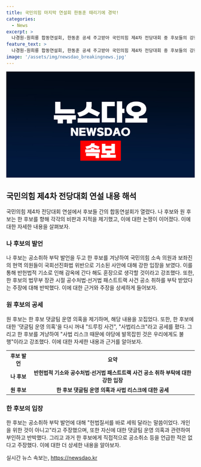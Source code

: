 ```yaml
---
title: 국민의힘 마지막 연설회 한동훈 때리기에 경악!
categories:
  - News
excerpt: >
  나경원-원희룡 합동연설회, 한동훈 공세 주고받아 국민의힘 제4차 전당대회 중 후보들의 강한 공방이 이어졌다. 나 후보는 한 후보와의 라디오 토론에서의 공소취하 발언을 비판하며 보수 공동체에 대한 연대 의식 부재를 지적했고, 원 후보는 한 후보의 댓글팀 운영 의혹을 들고 사법리스크를 언급하며 공세를 펼쳤다. 후보들은 합동연설회에서도 고조된 공방을 이어갔으며, 이에 관련된 논란은 계속될 전망이다.
feature_text: >
  나경원-원희룡 합동연설회, 한동훈 공세 주고받아 국민의힘 제4차 전당대회 중 후보들의 강한 공방이 이어졌다. 나 후보는 한 후보와의 라디오 토론에서의 공소취하 발언을 비판하며 보수 공동체에 대한 연대 의식 부재를 지적했고, 원 후보는 한 후보의 댓글팀 운영 의혹을 들고 사법리스크를 언급하며 공세를 펼쳤다. 후보들은 합동연설회에서도 고조된 공방을 이어갔으며, 이에 관련된 논란은 계속될 전망이다.
image: '/assets/img/newsdao_breakingnews.jpg'
---
```


<p><img src="/assets/img/newsdao_breakingnews.jpg" alt="pcversion 속보" /></p>

<h2 data-ke-size="size26">국민의힘 제4차 전당대회 연설 내용 해석</h2>

<p data-ke-size="size16">국민의힘 제4차 전당대회 연설에서 후보들 간의 합동연설회가 열렸다. 나 후보와 원 후보는 한 후보를 향해 각각의 비판과 지적을 제기했고, 이에 대한 논쟁이 이어졌다. 이에 대한 자세한 내용을 살펴보자.</p>

<h3 data-ke-size="size23">나 후보의 발언</h3>

<p data-ke-size="size16">나 후보는 공소취하 부탁 발언을 두고 한 후보를 겨냥하여 국민의힘 소속 의원과 보좌진의 현역 의원들이 국회선진화법 위반으로 기소된 사안에 대해 강한 입장을 보였다. 이를 통해 반헌법적 기소로 인해 감옥에 간다 해도 훈장으로 생각할 것이라고 강조했다. 또한, 한 후보의 법무부 장관 시절 공수처법·선거법 패스트트랙 사건 공소 취하를 부탁 받았다는 주장에 대해 반박했다. 이에 대한 근거와 주장을 상세하게 들어보자.</p>

<h3 data-ke-size="size23">원 후보의 공세</h3>

<p data-ke-size="size16">원 후보는 한 후보 댓글팀 운영 의혹을 제기하며, 해당 내용을 꼬집었다. 또한, 한 후보에 대한 '댓글팀 운영 의혹'을 다시 꺼내 "드루킹 사건", "사법리스크"라고 공세를 폈다. 그리고 한 후보를 겨냥하여 "사법 리스크 때문에 야당에 발목잡힌 것은 우리에게도 불행"이라고 강조했다. 이에 대한 자세한 내용과 근거를 알아보자.</p>

<table data-align="center">
    <tr>
        <th>후보 발언</th>
        <th>요약</th>
    </tr>
    <tr>
        <td style="text-align: center; height: 17px;"><b>나 후보</b></td>
        <td style="text-align: center; height: 17px;"><b>반헌법적 기소와 공수처법·선거법 패스트트랙 사건 공소 취하 부탁에 대한 강한 입장</b></td>
    </tr>
    <tr>
        <td style="text-align: center; height: 17px;"><b>원 후보</b></td>
        <td style="text-align: center; height: 17px;"><b>한 후보 댓글팀 운영 의혹과 사법 리스크에 대한 공세</b></td>
    </tr>
</table>

<h3 data-ke-size="size23">한 후보의 입장</h3>

<p data-ke-size="size16">한 후보는 공소취하 부탁 발언에 대해 "헌법질서를 바로 세워 달라는 말씀이었다. 개인을 위한 것이 아니고"라고 주장했으며, 또한 자신에 대한 댓글팀 운영 의혹과 관련하여 부인하고 반박했다. 그리고 과거 한 후보에게 직접적으로 공소취소 등을 언급한 적은 없다고 주장했다. 이에 대한 더 상세한 내용을 알아보자.</p>
실시간 뉴스 속보는, <a href="https://newsdao.kr" rel="dofollow">https://newsdao.kr</a>


